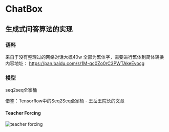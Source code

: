 # ChatBox

## 生成式问答算法的实现

### 语料

来自于没有整理过的网络对话大概40w
全部为繁体字，需要进行繁体到简体转换
内容地址：
https://pan.baidu.com/s/1M-qc0Zo0rC3PWTAkeEvocg

### 模型

seq2seq全家桶

借鉴：Tensorflow中的Seq2Seq全家桶 - 王岳王院长的文章 

#### Teacher Forcing

![teacher forcing](https://img-blog.csdnimg.cn/20181110194356146.jpg?x-oss-process=image/watermark,type_ZmFuZ3poZW5naGVpdGk,shadow_10,text_aHR0cHM6Ly9ibG9nLmNzZG4ubmV0L3pteDE5OTY=,size_16,color_FFFFFF,t_70) 


